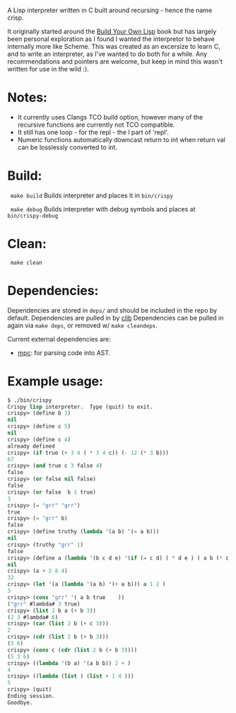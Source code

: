 A Lisp interpreter written in C built around recursing - hence the name crisp.

It originally started around the [Build Your Own Lisp](http://www.buildyourownlisp.com/) book but has largely been personal exploration as I found I wanted the interpretor to behave internally more like Scheme.  This was created as an excersize to learn C, and to write an interpreter, as I've wanted to do both for a while.  Any recommendations and pointers are welcome, but keep in mind this wasn't written for use in the wild :).

# Notes:
 - It currently uses Clangs TCO build option, however many of the recursive functions are currently not TCO compatible.
 - It still has one loop - for the repl - the l part of 'repl'.
 - Numeric functions automatically downcast return to int when return val can be losslessly converted to int.

# Build:
``` make build```
Builds interpreter and places it in ```bin/crispy```

``` make debug```
Builds interpreter with debug symbols and places at ```bin/crispy-debug```

# Clean:
``` make clean```

# Dependencies:
Dependencies are stored in `deps/` and should be included in the repo by default.
Dependencies are pulled in by [clib](https://github.com/clibs/clib)
Dependencies can be pulled in again via `make deps`, or removed w/ `make cleandeps`.

Current external dependencies are:
 - [mpc](https://github.com/orangeduck/mpc): for parsing code into AST.

# Example usage:
```lisp
$ ./bin/crispy
Crispy lisp interpreter.  Type (quit) to exit.
crispy> (define b 3)
nil
crispy> (define c 5)
nil
crispy> (define c 4)
already defined
crispy> (if true (+ 3 4 ( * 3 4 c)) (- 12 (* 3 b)))
67
crispy> (and true c 3 false 4)
false
crispy> (or false nil false)
false
crispy> (or false  b 1 true)
3
crispy> (= "grr" "grr")
true
crispy> (= "grr" b)
false
crispy> (define truthy (lambda '(a b) '(= a b)))
nil
crispy> (truthy "grr" 1)
false
crispy> (define a (lambda '(b c d e) '(if (= c d) ( * d e ) ( a b (* c 2 ) d e))))
nil
crispy> (a + 2 8 4)
32
crispy> (let '(a (lambda '(a b) '(+ a b))) a 1 2 )
3
crispy> (cons "grr" '( a b true    ))
("grr" #lambda# 3 true)
crispy> (list 2 b a (+ b 3))
(2 3 #lambda# 6)
crispy> (car (list 2 b (+ c 3)))
2
crispy> (cdr (list 2 b (+ b 3)))
(3 6)
crispy> (cons c (cdr (list 2 b (+ b 3))))
(5 3 6)
crispy> ((lambda '(b a) '(a b b)) 2 + )
4
crispy> ((lambda (list ) (list + 1 4 )))
5
crispy> (quit)
Ending session.
Goodbye.
 ```
